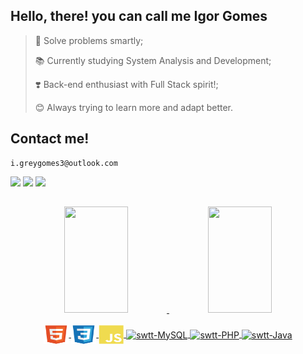 ## Hello, there! you can call me Igor Gomes

> 👀 Solve problems smartly;
 >
> 📚 Currently studying System Analysis and Development;
 >
> ❣️ Back-end enthusiast with Full Stack spirit!; 
 >
> 😊 Always trying to learn more and adapt better.


## Contact me!

```
i.greygomes3@outlook.com
```
<div> 
  <a href="https://instagram.com/swttpch" target="_blank"><img src="https://img.shields.io/badge/-Instagram-%23E4405F?style=for-the-badge&logo=instagram&logoColor=white" target="_blank"></a>
  <a href="https://www.linkedin.com/in/igorluizgomes3/" target="_blank"><img src="https://img.shields.io/badge/-LinkedIn-%230077B5?style=for-the-badge&logo=linkedin&logoColor=white" target="_blank"></a> 
    <a href="https://wa.me/5511977998370" target="_blank"><img src="https://img.shields.io/badge/-Whatsapp-%25D366?style=for-the-badge&logo=whatsapp&logoColor=white" target="_blank"></a> 
</div>

## 

<div align="center">
  <a href="https://github.com/swtt-pch">
  <img width="45%" height="170em" src="https://github-readme-stats.vercel.app/api?username=swtt-pch&show_icons=true&theme=calm&include_all_commits=true&count_private=true"/>
  <img width="45%" height="170em" src="https://github-readme-stats.vercel.app/api/top-langs/?username=swtt-pch&layout=compact&langs_count=7&theme=calm&hide=html"/>
</div>
  
  <div align="center" style="display: inline_block"><br>
  <img align="center" alt="swtt-HTML" height="30" width="40" src="https://raw.githubusercontent.com/devicons/devicon/master/icons/html5/html5-original.svg">
  <img align="center" alt="swtt-CSS" height="30" width="40" src="https://raw.githubusercontent.com/devicons/devicon/master/icons/css3/css3-original.svg">
  <img align="center" alt="swtt-Js" height="30" width="40" src="https://raw.githubusercontent.com/devicons/devicon/master/icons/javascript/javascript-plain.svg">
  <img align="center" alt="swtt-MySQL" height="30" width="40" src="https://cdn.jsdelivr.net/gh/devicons/devicon/icons/mysql/mysql-original.svg" />
  <img align="center" alt="swtt-PHP" height="30" width="40" src="https://cdn.jsdelivr.net/gh/devicons/devicon/icons/php/php-plain.svg" />
  <img align="center" alt="swtt-Java" height="30" width="40" src="https://cdn.jsdelivr.net/gh/devicons/devicon/icons/java/java-original.svg" />
</div>
  
  ##
  

